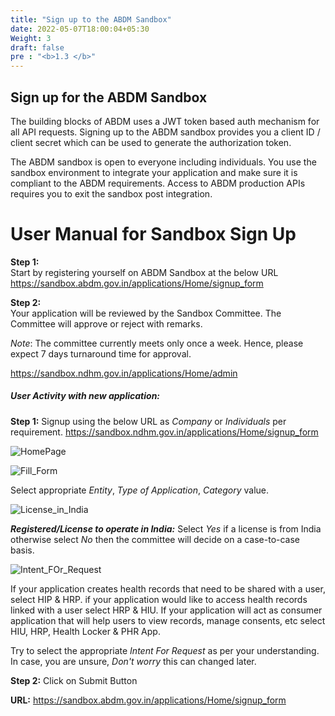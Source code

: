 ```yaml
---
title: "Sign up to the ABDM Sandbox"
date: 2022-05-07T18:00:04+05:30
Weight: 3
draft: false
pre : "<b>1.3 </b>"
---
```


## Sign up for the ABDM Sandbox
The building blocks of ABDM uses a JWT token based auth mechanism for all API requests. Signing up to the ABDM sandbox provides you a client ID / client secret which can be used to generate the authorization token. 

The ABDM sandbox is open to everyone including individuals. You use the sandbox environment to integrate your application and make sure it is compliant to the ABDM requirements. Access to ABDM production APIs requires you to exit the sandbox post integration. 

# User Manual for Sandbox Sign Up
**Step 1:**  
Start by registering yourself on ABDM Sandbox at the below URL  
https://sandbox.abdm.gov.in/applications/Home/signup_form  

**Step 2:**  
Your application will be reviewed by the Sandbox Committee. The Committee will approve or reject with remarks.  

_Note_: The committee currently meets only once a week. Hence, please expect 7 days turnaround time for approval. 

https://sandbox.ndhm.gov.in/applications/Home/admin

##### User Activity with new application:
**Step 1:** Signup using the below URL as _Company_ or _Individuals_ per requirement.
 https://sandbox.ndhm.gov.in/applications/Home/signup_form

![HomePage](/abdm-docs/img/HomePage.png)  

![Fill_Form](../Fill_Form.png)

Select appropriate _Entity_, _Type of Application_, _Category_ value.

![License_in_India](/abdm-docs/img/License_in_India.png)

**_Registered/License to operate in India:_** Select _Yes_ if a license is from India otherwise select _No_ then the committee will decide on a case-to-case basis.

![Intent_FOr_Request](/abdm-docs/img/Intent_For_Request.png)

If your application creates health records that need to be shared with a user, select HIP & HRP. 
if your application would like to access health records linked with a user select HRP & HIU.
If your application will act as consumer application that will help users to view records, manage consents, etc select HIU, HRP, Health Locker & PHR App.

Try to select the appropriate _Intent For Request_ as per your understanding. In case, you are unsure, _Don't worry_ this can changed later.

**Step 2:** Click on Submit Button  

**URL:** https://sandbox.abdm.gov.in/applications/Home/signup_form  

